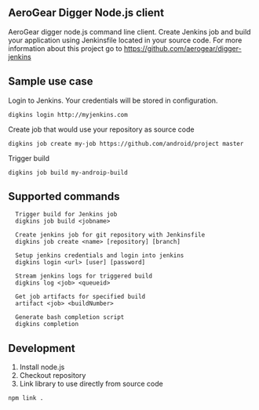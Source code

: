 ## AeroGear Digger Node.js client

AeroGear digger node.js command line client. 
Create Jenkins job and build your application using Jenkinsfile located in your source code.
For more information about this project go to https://github.com/aerogear/digger-jenkins

## Sample use case

Login to Jenkins. Your credentials will be stored in configuration.
```
digkins login http://myjenkins.com
```

Create job that would use your repository as source code
```
digkins job create my-job https://github.com/android/project master
```

Trigger build
```
digkins job build my-androip-build
```

## Supported commands
```
  Trigger build for Jenkins job
  digkins job build <jobname>                

  Create jenkins job for git repository with Jenkinsfile
  digkins job create <name> [repository] [branch]  

  Setup jenkins credentials and login into jenkins 
  digkins login <url> [user] [password] 

  Stream jenkins logs for triggered build
  digkins log <job> <queueid>       
  
  Get job artifacts for specified build
  artifact <job> <buildNumber>   

  Generate bash completion script
  digkins completion                     
```
## Development

1. Install node.js
2. Checkout repository
3. Link library to use directly from source code

`npm link .` 

